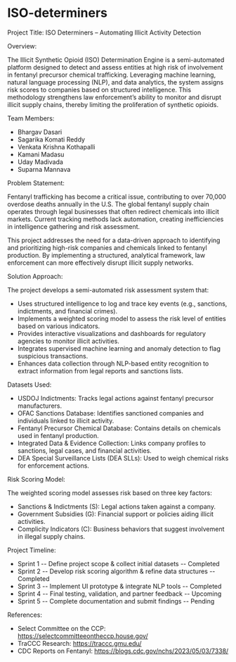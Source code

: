 # ISO-determiners

Project Title: ISO Determiners – Automating Illicit Activity Detection

Overview:

The Illicit Synthetic Opioid (ISO) Determination Engine is a semi-automated platform designed to detect and assess entities at high risk of involvement in fentanyl precursor chemical trafficking. Leveraging machine learning, natural language processing (NLP), and data analytics, the system assigns risk scores to companies based on structured intelligence. This methodology strengthens law enforcement’s ability to monitor and disrupt illicit supply chains, thereby limiting the proliferation of synthetic opioids.

Team Members:

- Bhargav Dasari
- Sagarika Komati Reddy
- Venkata Krishna Kothapalli
- Kamani Madasu
- Uday Madivada
- Suparna Mannava

Problem Statement:

Fentanyl trafficking has become a critical issue, contributing to over 70,000 overdose deaths annually in the U.S. The global fentanyl supply chain operates through legal businesses that often redirect chemicals into illicit markets. Current tracking methods lack automation, creating inefficiencies in intelligence gathering and risk assessment.

This project addresses the need for a data-driven approach to identifying and prioritizing high-risk companies and chemicals linked to fentanyl production. By implementing a structured, analytical framework, law enforcement can more effectively disrupt illicit supply networks.


Solution Approach:

The project develops a semi-automated risk assessment system that:
- Uses structured intelligence to log and trace key events (e.g., sanctions, indictments, and financial crimes).
- Implements a weighted scoring model to assess the risk level of entities based on various indicators.
- Provides interactive visualizations and dashboards for regulatory agencies to monitor illicit activities.
- Integrates supervised machine learning and anomaly detection to flag suspicious transactions.
- Enhances data collection through NLP-based entity recognition to extract information from legal reports and sanctions lists.

Datasets Used:

- USDOJ Indictments: Tracks legal actions against fentanyl precursor manufacturers.  
- OFAC Sanctions Database: Identifies sanctioned companies and individuals linked to illicit activity.
- Fentanyl Precursor Chemical Database: Contains details on chemicals used in fentanyl production.
- Integrated Data & Evidence Collection: Links company profiles to sanctions, legal cases, and financial activities.
- DEA Special Surveillance Lists (DEA SLLs): Used to weigh chemical risks for enforcement actions.

Risk Scoring Model:

The weighted scoring model assesses risk based on three key factors:

- Sanctions & Indictments (S): Legal actions taken against a company.
- Government Subsidies (G): Financial support or policies aiding illicit activities.
- Complicity Indicators (C): Business behaviors that suggest involvement in illegal supply chains.

Project Timeline:

- Sprint 1 -- Define project scope & collect initial datasets --  Completed
- Sprint 2 -- Develop risk scoring algorithm & refine data structures -- Completed
- Sprint 3 -- Implement UI prototype & integrate NLP tools -- Completed
- Sprint 4 -- Final testing, validation, and partner feedback -- Upcoming
- Sprint 5 -- Complete documentation and submit findings -- Pending


References:
- Select Committee on the CCP: https://selectcommitteeontheccp.house.gov/
- TraCCC Research: https://traccc.gmu.edu/
- CDC Reports on Fentanyl: https://blogs.cdc.gov/nchs/2023/05/03/7338/



